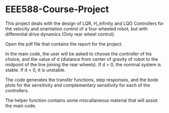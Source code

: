 # EEE588-Course-Project
This project deals with the design of LQR, H_infinity and LQG Controllers for the velocity and orientation control of a four wheeled robot, but with differential drive dynamics (Only rear wheel control). 

Open the pdf file that contains the report for the project. 

In the main code, the user will be asked to choose the controller of his choice, and the value of d (distance from center of gravity of robot to the midpoint of the line joining the rear wheels). If d > 0, the nominal system is stable. If d < 0, it is unstable. 

The code generates the transfer functions, step responses, and the bode plots for the sensitivity and complementary sensitivity for each of the controllers. 

The helper function contains some miscallaneous material that will assist the main code. 
